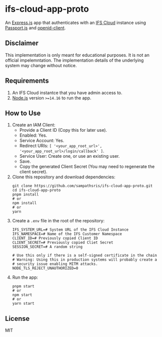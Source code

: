 # ifs-cloud-app-proto

An [Express.js](https://expressjs.com/) app that authenticates with an [IFS Cloud](https://www.ifs.com/ifs-cloud/ifs-cloud-overview) instance using [Passport.js](https://www.passportjs.org/) and [openid-client](https://github.com/panva/node-openid-client).

## Disclaimer

This implementation is only meant for educational purposes. It is not an official impelemntation. The implementation details of the underlying system may change without notice.

## Requirements

1. An IFS Cloud instantce that you have admin access to.
2. [Node.js](https://nodejs.org/) version `>=14.16` to run the app.

## How to Use

1. Create an IAM Client:
	- Provide a Client ID (Copy this for later use).
	- Enabled: Yes.
	- Service Account: Yes.
	- Redirect URIs: `[ '<your_app_root_url>', '<your_app_root_url>/login/callback' ]`.
	- Service User: Create one, or use an existing user.
	- Save.
	- Copy the generated Client Secret (You may need to regenerate the client secret).
2. Clone this repository and download dependencies:
	```shell
	git clone https://github.com/sampathsris/ifs-cloud-app-proto.git
	cd ifs-cloud-app-proto
	pnpm install
	# or
	npm install
	# or
	yarn
	```
3. Create a `.env` file in the root of the repository:
	```shell
	IFS_SYSTEM_URL=# System URL of the IFS Cloud Instance
	IFS_NAMESPACE=# Name of the IFS Customer Namespace
	CLIENT_ID=# Previously copied Client ID
	CLIENT_SECRET=# Previously copied Cliet Secret
	SESSION_SECRET=# A random string
	
	# Use this only if there is a self-signed certificate in the chain
	# Warning: Using this in production systems will probably create a
	# security issue enabling MITM attacks.
	NODE_TLS_REJECT_UNAUTHORIZED=0
	```
4. Run the app:
	```shell
	pnpm start
	# or
	npm start
	# or
	yarn start
	```

## License

MIT


